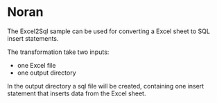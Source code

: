 # Noran
The Excel2Sql sample can be used for converting a Excel sheet to SQL insert statements.

The transformation take two inputs:

- one Excel file
- one output directory

In the output directory a sql file will be created, containing one insert statement that inserts data from the Excel sheet.